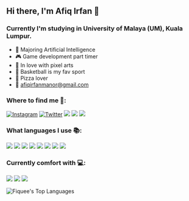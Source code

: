 ## Hi there, I'm Afiq Irfan 👋

### Currently I'm studying in University of Malaya (UM), Kuala Lumpur.

- 🧠 Majoring Artificial Intelligence 
- 🎮 Game development part timer
- 🎨 In love with pixel arts
- 🏀 Basketball is my fav sport
- 🍕 Pizza lover
- 📩 afiqirfanmanor@gmail.com

### Where to find me 🔎:
<a href = "https://www.instagram.com/fiquee__/"><img alt="Instagram" src="https://img.shields.io/badge/fiquee____%20-%23E4405F.svg?&style=for-the-badge&logo=Instagram&logoColor=white"></a>
<a href = "https://twitter.com/fiquee__"><img alt="Twitter" src="https://img.shields.io/badge/@fiquee____%20-%231DA1F2.svg?&style=for-the-badge&logo=Twitter&logoColor=white"/></a>
<a href ="https://www.linkedin.com/in/afiqirfan/"><img src = "https://img.shields.io/badge/LinkedIn-0077B5?style=for-the-badge&logo=linkedin&logoColor=white"></a>
<a href="https://biggiebob.itch.io"><img src ="https://img.shields.io/badge/biggiebob-FA5C5C?style=for-the-badge&logo=itch.io&logoColor=white"></a>
<img src="https://img.shields.io/badge/Gmail-D14836?style=for-the-badge&logo=gmail&logoColor=white">

### What languages I use 📚:
<a href = "#"><img src = "https://img.shields.io/badge/Java-ED8B00?style=for-the-badge&logo=java&logoColor=white"></a>
<a href = "#"><img src = "https://img.shields.io/badge/C%23-239120?style=for-the-badge&logo=c-sharp&logoColor=white"></a>
<a href = "#"><img src = "https://img.shields.io/badge/Python-3776AB?style=for-the-badge&logo=python&logoColor=white"></a>
<a href = "#"><img src = "https://img.shields.io/badge/HTML-239120?style=for-the-badge&logo=html5&logoColor=white"></a>
<a href = "#"><img src = "https://img.shields.io/badge/CSS-239120?&style=for-the-badge&logo=css3&logoColor=white"></a>
<a href = "#"><img src ="https://img.shields.io/badge/JavaScript-323330?style=for-the-badge&logo=javascript&logoColor=F7DF1E"></a>
<a href = "#"><img src ="https://img.shields.io/badge/PHP-777BB4?style=for-the-badge&logo=php&logoColor=white"></a>
<a href = "#"><img src ="https://img.shields.io/badge/Markdown-000000?style=for-the-badge&logo=markdown&logoColor=white"></a>


### Currently comfort with 💻:
<a href = "#"><img src ="https://img.shields.io/badge/Visual_Studio_Code-0078D4?style=for-the-badge&logo=visual%20studio%20code&logoColor=white"></a>
<a href = "#"><img src ="https://img.shields.io/badge/Unity-100000?style=for-the-badge&logo=unity&logoColor=white"></a>
<a href = "#"><img src ="https://img.shields.io/badge/Aseprite%20-%237D929E.svg?&style=for-the-badge&logo=Aseprite&logoColor=white"></a>



<!-- #### Still learning ✍:
<a href = "#"><img src ="https://img.shields.io/badge/Vue.js-35495E?style=for-the-badge&logo=vue.js&logoColor=4FC08D"></a>
<a href = "#"><img src ="https://img.shields.io/badge/Tailwind_CSS-38B2AC?style=for-the-badge&logo=tailwind-css&logoColor=white"></a>
<a href = "#"><img src ="https://img.shields.io/badge/Bootstrap-563D7C?style=for-the-badge&logo=bootstrap&logoColor=white"></a>
<a href = "#"><img src ="https://img.shields.io/badge/firebase-ffca28?style=for-the-badge&logo=firebase&logoColor=white"></a> -->

<img align="left" alt="Fiquee's Top Languages" src="https://github-readme-stats.vercel.app/api/top-langs/?username=Fiquee&theme=dracula&hide=Hack"/>
